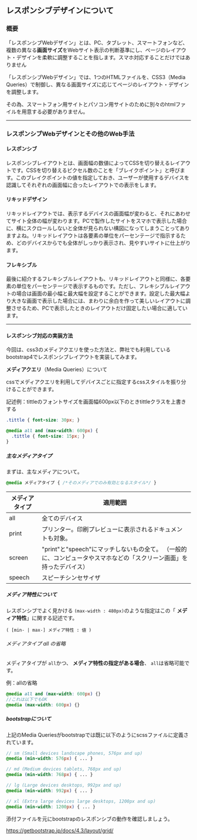 ## レスポンシブデザインについて



### 概要

「レスポンシブWebデザイン」とは、PC、タブレット、スマートフォンなど、複数の異なる**画面サイズ**をWebサイト表示の判断基準にし、ページのレイアウト・デザインを柔軟に調整することを指します。スマホ対応することだけではありません



「レスポンシブWebデザイン」では、1つのHTMLファイルを、CSS3（Media Queries）で制御し、異なる画面サイズに応じてページのレイアウト・デザインを調整します。

その為、スマートフォン用サイトとパソコン用サイトのために別々のhtmlファイルを用意する必要がありません。



---



### レスポンシブWebデザインとその他のWeb手法



#### レスポンシブ

レスポンシブレイアウトとは、画面幅の数値によってCSSを切り替えるレイアウトです。CSSを切り替えるピクセル数のことを「ブレイクポイント」と呼びます。このブレイクポイントの値を指定しておき、ユーザーが使用するデバイスを認識してそれぞれの画面幅に合ったレイアウトでの表示をします。



#### リキッドデザイン

リキッドレイアウトでは、表示するデバイスの画面幅が変わると、それにあわせてサイト全体の幅が変わります。PCで製作したサイトをスマホで表示した場合に、横にスクロールしないと全体が見られない構図になってしまうことってありますよね。リキッドレイアウトは各要素の単位をパーセンテージで指示するため、どのデバイスからでも全体がしっかり表示され、見やすいサイトに仕上がります。



#### フレキシブル

最後に紹介するフレキシブルレイアウトも、リキッドレイアウトと同様に、各要素の単位をパーセンテージで表示するものです。ただし、フレキシブルレイアウトの場合は画面の最小幅と最大幅を設定することができます。設定した最大幅より大きな画面で表示した場合には、まわりに余白を作って美しいレイアウトに調整させるため、PCで表示したときのレイアウトだけ固定したい場合に適しています。



---



#### レスポンシブ対応の実装方法

今回は、css3のメディアクエリを使った方法と、弊社でも利用しているbootstrap4でレスポンシブレイアウトを実装してみます。



**メディアクエリ**（Media Queries）について

cssでメディアクエリを利用してデバイスごとに指定するcssスタイルを振り分けることができます。



記述例：tittleのフォントサイズを画面幅600px以下のときtittleクラスを上書きする

```scss
.tittle { font-size: 30px; }

@media all and (max-width: 600px) {
  .tittle { font-size: 15px; }
}
```



##### 主なメディアタイプ

まずは、主なメディアについて。
```css
@media メディアタイプ { /*そのメディアでのみ有効となるスタイル*/ }
```


| メディアタイプ    | 適用範囲            |
| ------------ | ------------------------------- |
| all    | 全てのデバイス                                               |
| print  | プリンター。印刷プレビューに表示されるドキュメントも対象。   |
| screen | "print"と"speech"にマッチしないもの全て。 （一般的に、コンピュータやスマホなどの「スクリーン画面」を持ったデバイス） |
| speech | スピーチシンセサイザ                                         |



##### メディア特性について

レスポンシブでよく見かける `(max-width : 480px)`のような指定はこの「 **メディア特性**」に関する記述です。

```
( [min- | max-] メディア特性 : 値 )
```



###### メディアタイプ all の省略

メディアタイプが `all`かつ、 **メディア特性の指定がある場合**、 `all`は省略可能です。

例：allの省略

```scss
@media all and (max-width: 600px) {}
//これは以下でもOK
@media (max-width: 600px) {}
```



##### bootstrapについて

上記のMedia Queriesがbootstrapでは既に以下のようにscssファイルに定義されています。

```scss
// sm (Small devices landscape phones, 576px and up)
@media (min-width: 576px) { ... }

// md (Medium devices tablets, 768px and up)
@media (min-width: 768px) { ... }

// lg (Large devices desktops, 992px and up)
@media (min-width: 992px) { ... }

// xl (Extra large devices large desktops, 1200px and up)
@media (min-width: 1200px) { ... }
```





添付ファイルを元にbootstrapのレスポンシブの動作を確認しましょう。

https://getbootstrap.jp/docs/4.3/layout/grid/